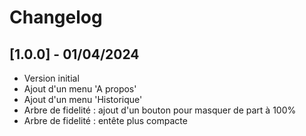 # Changelog

## [1.0.0] - 01/04/2024

- Version initial
- Ajout d'un menu 'A propos'
- Ajout d'un menu 'Historique'
- Arbre de fidelité : ajout d'un bouton pour masquer de part à 100%
- Arbre de fidelité : entête plus compacte
